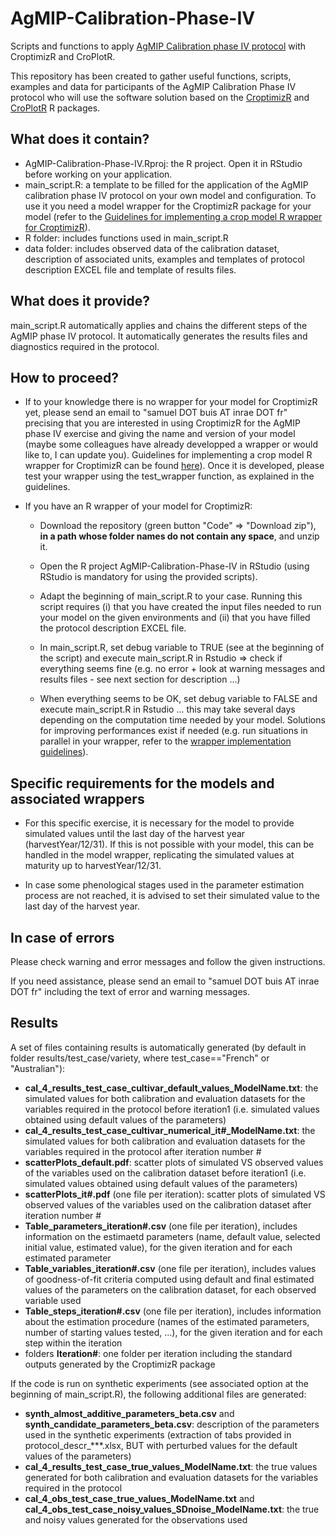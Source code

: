 # AgMIP-Calibration-Phase-IV
Scripts and functions to apply [AgMIP Calibration phase IV protocol](https://www.biorxiv.org/content/10.1101/2023.10.26.564162v2.full.pdf) with CroptimizR and CroPlotR. 

This repository has been created to gather useful functions, scripts, examples and data for participants of the AgMIP Calibration Phase IV protocol who will use the software solution based on the [CroptimizR](https://github.com/SticsRPacks/CroptimizR) and [CroPlotR](https://github.com/SticsRPacks/CroPlotR) R packages. 

## What does it contain?

* AgMIP-Calibration-Phase-IV.Rproj: the R project. Open it in RStudio before working on your application.
* main_script.R: a template to be filled for the application of the AgMIP calibration phase IV protocol on your own model and configuration. To use it you need a model wrapper for the CroptimizR package for your model (refer to the [Guidelines for implementing a crop model R wrapper for CroptimizR](https://sticsrpacks.github.io/CroptimizR/articles/Designing_a_model_wrapper.html)).
* R folder: includes functions used in main_script.R
* data folder: includes observed data of the calibration dataset, description of associated units, examples and templates of protocol description EXCEL file and template of results files.

## What does it provide?

main_script.R automatically applies and chains the different steps of the AgMIP phase IV protocol. It automatically generates the results files and diagnostics required in the protocol.

## How to proceed?

* If to your knowledge there is no wrapper for your model for CroptimizR yet, please send an email to "samuel DOT buis AT inrae DOT fr" precising that you are interested in using CroptimizR for the AgMIP phase IV exercise and giving the name and version of your model (maybe some colleagues have already developped a wrapper or would like to, I can update you). Guidelines for implementing a crop model R wrapper for CroptimizR can be found [here](https://sticsrpacks.github.io/CroptimizR/articles/Designing_a_model_wrapper.html)). Once it is developed, please test your wrapper using the test_wrapper function, as explained in the guidelines.

* If you have an R wrapper of your model for CroptimizR:

  * Download the repository (green button "Code" => "Download zip"), **in a path whose folder names do not contain any space**, and unzip it.
  
  * Open the R project AgMIP-Calibration-Phase-IV in RStudio (using RStudio is mandatory for using the provided scripts).
  
  * Adapt the beginning of main_script.R to your case. Running this script requires (i) that you have created the input files needed to run your model on the given environments and (ii) that you have filled the protocol description EXCEL file.
  
  * In main_script.R, set debug variable to TRUE (see at the beginning of the script) and execute main_script.R in Rstudio => check if everything seems fine (e.g. no error + look at warning messages and results files - see next section for description ...)
  
  * When everything seems to be OK, set debug variable to FALSE and execute main_script.R in Rstudio ... this may take several days depending on the computation time needed by your model. Solutions for improving performances exist if needed (e.g. run situations in parallel in your wrapper, refer to the [wrapper implementation guidelines](https://sticsrpacks.github.io/CroptimizR/articles/Designing_a_model_wrapper.html)).

## Specific requirements for the models and associated wrappers

* For this specific exercise, it is necessary for the model to provide simulated values ​​until the last day of the harvest year 
(harvestYear/12/31). If this is not possible with your model, this can be handled in the model wrapper, replicating the simulated values ​​at maturity up to harvestYear/12/31.

* In case some phenological stages used in the parameter estimation process are not reached, it is advised to set their simulated value to the last day of the harvest year.

## In case of errors

Please check warning and error messages and follow the given instructions.

If you need assistance, please send an email to "samuel DOT buis AT inrae DOT fr" including the text of error and warning messages.

## Results

A set of files containing results is automatically generated (by default in folder results/test_case/variety, where test_case=="French" or "Australian"):

* **cal_4_results_test_case_cultivar_default_values_ModelName.txt**:	the simulated values for both calibration and evaluation datasets for the variables required in the protocol before iteration1 (i.e. simulated values obtained using default values of the parameters)
* **cal_4_results_test_case_cultivar_numerical_it\#_ModelName.txt**:	the simulated values for both calibration and evaluation datasets for the variables required in the protocol after iteration number \#
* **scatterPlots_default.pdf**: scatter plots of simulated VS observed values of the variables used on the calibration dataset before iteration1 (i.e. simulated values obtained using default values of the parameters)
* **scatterPlots_it\#.pdf** (one file per iteration): scatter plots of simulated VS observed values of the variables used on the calibration dataset after iteration number \#
* **Table_parameters_iteration\#.csv** (one file per iteration), includes information on the estimaetd parameters (name, default value, selected initial value, estimated value), for the given iteration and for each estimated parameter
* **Table_variables_iteration\#.csv** (one file per iteration), includes values of goodness-of-fit criteria computed using default and final estimated values of the parameters on the calibration dataset, for each observed variable used
* **Table_steps_iteration\#.csv** (one file per iteration), includes information about the estimation procedure (names of the estimated parameters, number of starting values tested, ...), for the given iteration and for each step within the iteration
* folders **Iteration\#**: one folder per iteration including the standard outputs generated by the CroptimizR package

If the code is run on synthetic experiments (see associated option at the beginning of main_script.R), the following additional files are generated:

* **synth_almost_additive_parameters_beta.csv** and **synth_candidate_parameters_beta.csv**: description of the parameters used in the synthetic experiments (extraction of tabs provided in protocol_descr_\*\*\*.xlsx, BUT with perturbed values for the default values of the parameters)
* **cal_4_results_test_case_true_values_ModelName.txt**:	the true values generated for both calibration and evaluation datasets for the variables required in the protocol
* **cal_4_obs_test_case_true_values_ModelName.txt**  and **cal_4_obs_test_case_noisy_values_SDnoise_ModelName.txt**:	the true and noisy values generated for the observations used



